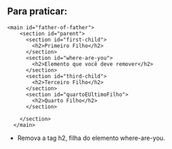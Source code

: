 ## Para praticar:

```
<main id="father-of-father">
    <section id="parent">
      <section id="first-child">
        <h2>Primeiro Filho</h2>
      </section>
      <section id="where-are-you">
        <h2>Elemento que você deve remover</h2>
      </section>
      <section id="third-child">
        <h2>Terceiro Filho</h2>
      </section>
      <section id="quartoEUltimoFilho">
        <h2>Quarto Filho</h2>
      </section>
      
    </section>
  </main>
```
* Remova a tag h2, filha do elemento where-are-you.